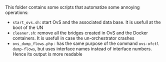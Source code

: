 This folder contains some scripts that automatize some annoying operations:

  * `start_ovs.sh`: start OvS and the associated data base. It is usefull at the
     boot of the UN
  * `cleaner.sh`: remove all the bridges created in OvS and the Docker containers.
     It is usefull in case the un-orchestrator crashes
  * `ovs_dump_flows.php` : has the same purpose of the command `ovs-ofctl dump-flows`, but uses interface names instead of interface numbers. Hence its output is more readable
